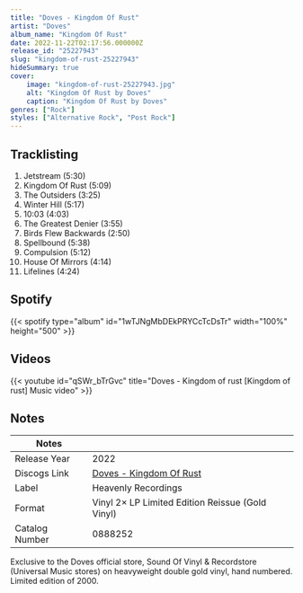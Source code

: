 ```yaml
---
title: "Doves - Kingdom Of Rust"
artist: "Doves"
album_name: "Kingdom Of Rust"
date: 2022-11-22T02:17:56.000000Z
release_id: "25227943"
slug: "kingdom-of-rust-25227943"
hideSummary: true
cover:
    image: "kingdom-of-rust-25227943.jpg"
    alt: "Kingdom Of Rust by Doves"
    caption: "Kingdom Of Rust by Doves"
genres: ["Rock"]
styles: ["Alternative Rock", "Post Rock"]
---
```


## Tracklisting
1. Jetstream (5:30)
2. Kingdom Of Rust (5:09)
3. The Outsiders (3:25)
4. Winter Hill (5:17)
5. 10:03 (4:03)
6. The Greatest Denier (3:55)
7. Birds Flew Backwards (2:50)
8. Spellbound (5:38)
9. Compulsion (5:12)
10. House Of Mirrors (4:14)
11. Lifelines (4:24)


## Spotify
{{< spotify type="album" id="1wTJNgMbDEkPRYCcTcDsTr" width="100%" height="500" >}}



## Videos
{{< youtube id="qSWr_bTrGvc" title="Doves - Kingdom of rust [Kingdom of rust] Music video" >}}

## Notes
| Notes          |             |
| ---------------| ----------- |
| Release Year   | 2022 |
| Discogs Link   | [Doves - Kingdom Of Rust](https://www.discogs.com/release/25227943-Doves-Kingdom-Of-Rust) |
| Label          | Heavenly Recordings |
| Format         | Vinyl 2× LP Limited Edition Reissue (Gold Vinyl) |
| Catalog Number | 0888252 |

Exclusive to the Doves official store, Sound Of Vinyl & Recordstore (Universal Music stores) on heavyweight double gold vinyl, hand numbered. Limited edition of 2000.

